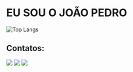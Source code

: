 <h1>EU SOU O JOÃO PEDRO</h1>

![Top Langs](https://github-readme-stats.vercel.app/api/top-langs/?username=JoaoPedroCarvalho1&layout=compact)

## Contatos:
<div>
<a href="https://instagram.com/_j.pcarvalho_" target="_blank"><img loading="lazy" src="https://img.shields.io/badge/-Instagram-%23E4405F?style=for-the-badge&logo=instagram&logoColor=white" target="_blank"></a>
<a href = "mailto:j.pcarvalho1301@gmail.com"><img loading="lazy" src="https://img.shields.io/badge/Gmail-D14836?style=for-the-badge&logo=gmail&logoColor=white" target="_blank"></a>
<a href="https://www.linkedin.com/in/joão-pedro-carvalho-e-silva-112a71204/" target="_blank"><img loading="lazy" src="https://img.shields.io/badge/-LinkedIn-%230077B5?style=for-the-badge&logo=linkedin&logoColor=white" target="_blank"></a>   
</div>
